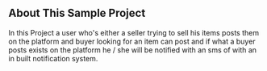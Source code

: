 ## About This Sample Project

In this Project a user who's either a seller trying to sell his items posts them on the platform and buyer looking for an item can post and if what a buyer posts exists on the platform he / she will be notified with an sms of with an in built notification system.


